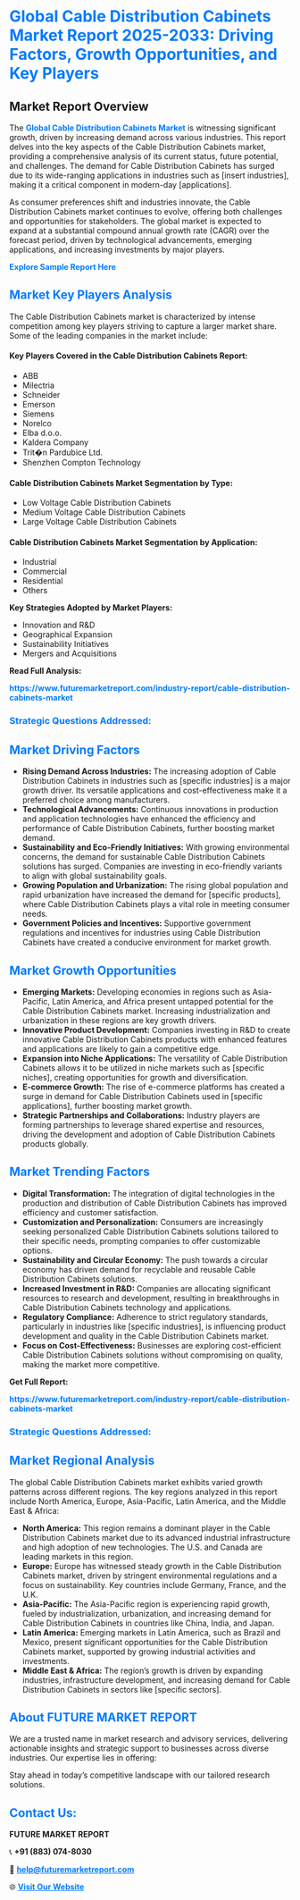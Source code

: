 <h1 style="color: #007BFF;">Global Cable Distribution Cabinets Market Report 2025-2033: Driving Factors, Growth Opportunities, and Key Players</h1>

<section id="overview">
<h2>Market Report Overview</h2>
<p>The <a href="https://www.futuremarketreport.com/industry-report/cable-distribution-cabinets-market" style="color: #007BFF; text-decoration: none;"><strong>Global Cable Distribution Cabinets Market</strong></a> is witnessing significant growth, driven by increasing demand across various industries. This report delves into the key aspects of the Cable Distribution Cabinets market, providing a comprehensive analysis of its current status, future potential, and challenges. The demand for Cable Distribution Cabinets has surged due to its wide-ranging applications in industries such as [insert industries], making it a critical component in modern-day [applications].</p>
<p>As consumer preferences shift and industries innovate, the Cable Distribution Cabinets market continues to evolve, offering both challenges and opportunities for stakeholders. The global market is expected to expand at a substantial compound annual growth rate (CAGR) over the forecast period, driven by technological advancements, emerging applications, and increasing investments by major players.</p>
</section>

<section id="overview">
<p><a href="https://www.futuremarketreport.com/request-sample/reportId=41449" style="color: #007BFF; text-decoration: none;"><strong>Explore Sample Report Here</strong></a></p>
</section>

<section id="key-players">
<h2 style="color: #007BFF;">Market Key Players Analysis</h2>
<p>The Cable Distribution Cabinets market is characterized by intense competition among key players striving to capture a larger market share. Some of the leading companies in the market include:</p>
<h4>Key Players Covered in the Cable Distribution Cabinets Report:</h4>
<ul><li>ABB</li><li>Milectria</li><li>Schneider</li><li>Emerson</li><li>Siemens</li><li>Norelco</li><li>Elba d.o.o.</li><li>Kaldera Company</li><li>Trit�n Pardubice Ltd.</li><li>Shenzhen Compton Technology</li></ul>
<h4>Cable Distribution Cabinets Market Segmentation by Type:</h4>
<ul><li>Low Voltage Cable Distribution Cabinets</li><li>Medium Voltage Cable Distribution Cabinets</li><li>Large Voltage Cable Distribution Cabinets</li></ul>

<h4>Cable Distribution Cabinets Market Segmentation by Application:</h4>
<ul><li>Industrial</li><li>Commercial</li><li>Residential</li><li>Others</li></ul>
<p><strong>Key Strategies Adopted by Market Players:</strong></p>
<ul>
<li>Innovation and R&D</li>
<li>Geographical Expansion</li>
<li>Sustainability Initiatives</li>
<li>Mergers and Acquisitions</li>
</ul>
</section>

<section>
<p><strong>Read Full Analysis: </strong></p><a href="https://www.futuremarketreport.com/industry-report/cable-distribution-cabinets-market" style="color: #007BFF; text-decoration: none;"><strong>https://www.futuremarketreport.com/industry-report/cable-distribution-cabinets-market</strong></a>
<h3 style="color: #007BFF;">Strategic Questions Addressed:</h3>
</section>

<section id="driving-factors">
<h2 style="color: #007BFF;">Market Driving Factors</h2>
<ul>
<li><strong>Rising Demand Across Industries:</strong> The increasing adoption of Cable Distribution Cabinets in industries such as [specific industries] is a major growth driver. Its versatile applications and cost-effectiveness make it a preferred choice among manufacturers.</li>
<li><strong>Technological Advancements:</strong> Continuous innovations in production and application technologies have enhanced the efficiency and performance of Cable Distribution Cabinets, further boosting market demand.</li>
<li><strong>Sustainability and Eco-Friendly Initiatives:</strong> With growing environmental concerns, the demand for sustainable Cable Distribution Cabinets solutions has surged. Companies are investing in eco-friendly variants to align with global sustainability goals.</li>
<li><strong>Growing Population and Urbanization:</strong> The rising global population and rapid urbanization have increased the demand for [specific products], where Cable Distribution Cabinets plays a vital role in meeting consumer needs.</li>
<li><strong>Government Policies and Incentives:</strong> Supportive government regulations and incentives for industries using Cable Distribution Cabinets have created a conducive environment for market growth.</li>
</ul>
</section>

<section id="growth-opportunities">
<h2 style="color: #007BFF;">Market Growth Opportunities</h2>
<ul>
<li><strong>Emerging Markets:</strong> Developing economies in regions such as Asia-Pacific, Latin America, and Africa present untapped potential for the Cable Distribution Cabinets market. Increasing industrialization and urbanization in these regions are key growth drivers.</li>
<li><strong>Innovative Product Development:</strong> Companies investing in R&D to create innovative Cable Distribution Cabinets products with enhanced features and applications are likely to gain a competitive edge.</li>
<li><strong>Expansion into Niche Applications:</strong> The versatility of Cable Distribution Cabinets allows it to be utilized in niche markets such as [specific niches], creating opportunities for growth and diversification.</li>
<li><strong>E-commerce Growth:</strong> The rise of e-commerce platforms has created a surge in demand for Cable Distribution Cabinets used in [specific applications], further boosting market growth.</li>
<li><strong>Strategic Partnerships and Collaborations:</strong> Industry players are forming partnerships to leverage shared expertise and resources, driving the development and adoption of Cable Distribution Cabinets products globally.</li>
</ul>
</section>

<section id="trending-factors">
<h2 style="color: #007BFF;">Market Trending Factors</h2>
<ul>
<li><strong>Digital Transformation:</strong> The integration of digital technologies in the production and distribution of Cable Distribution Cabinets has improved efficiency and customer satisfaction.</li>
<li><strong>Customization and Personalization:</strong> Consumers are increasingly seeking personalized Cable Distribution Cabinets solutions tailored to their specific needs, prompting companies to offer customizable options.</li>
<li><strong>Sustainability and Circular Economy:</strong> The push towards a circular economy has driven demand for recyclable and reusable Cable Distribution Cabinets solutions.</li>
<li><strong>Increased Investment in R&D:</strong> Companies are allocating significant resources to research and development, resulting in breakthroughs in Cable Distribution Cabinets technology and applications.</li>
<li><strong>Regulatory Compliance:</strong> Adherence to strict regulatory standards, particularly in industries like [specific industries], is influencing product development and quality in the Cable Distribution Cabinets market.</li>
<li><strong>Focus on Cost-Effectiveness:</strong> Businesses are exploring cost-efficient Cable Distribution Cabinets solutions without compromising on quality, making the market more competitive.</li>
</ul>
</section>

<section>
<p><strong>Get Full Report: </strong></p><a href="https://www.futuremarketreport.com/industry-report/cable-distribution-cabinets-market" style="color: #007BFF; text-decoration: none;"><strong>https://www.futuremarketreport.com/industry-report/cable-distribution-cabinets-market</strong></a>
<h3 style="color: #007BFF;">Strategic Questions Addressed:</h3>
</section>


<section id="regional-analysis">
<h2 style="color: #007BFF;">Market Regional Analysis</h2>
<p>The global Cable Distribution Cabinets market exhibits varied growth patterns across different regions. The key regions analyzed in this report include North America, Europe, Asia-Pacific, Latin America, and the Middle East & Africa:</p>
<ul>
<li><strong>North America:</strong> This region remains a dominant player in the Cable Distribution Cabinets market due to its advanced industrial infrastructure and high adoption of new technologies. The U.S. and Canada are leading markets in this region.</li>
<li><strong>Europe:</strong> Europe has witnessed steady growth in the Cable Distribution Cabinets market, driven by stringent environmental regulations and a focus on sustainability. Key countries include Germany, France, and the U.K.</li>
<li><strong>Asia-Pacific:</strong> The Asia-Pacific region is experiencing rapid growth, fueled by industrialization, urbanization, and increasing demand for Cable Distribution Cabinets in countries like China, India, and Japan.</li>
<li><strong>Latin America:</strong> Emerging markets in Latin America, such as Brazil and Mexico, present significant opportunities for the Cable Distribution Cabinets market, supported by growing industrial activities and investments.</li>
<li><strong>Middle East & Africa:</strong> The region’s growth is driven by expanding industries, infrastructure development, and increasing demand for Cable Distribution Cabinets in sectors like [specific sectors].</li>
</ul>
</section>

<footer>
<h2 style="color: #007BFF;">About FUTURE MARKET REPORT</h2>
<p>We are a trusted name in market research and advisory services, delivering actionable insights and strategic support to businesses across diverse industries. Our expertise lies in offering:</p>

<p>Stay ahead in today’s competitive landscape with our tailored research solutions.</p>

<h2 style="color: #007BFF;">Contact Us:</h2>
<p><strong>FUTURE MARKET REPORT</strong></p>
<p>📞 <strong>+91 (883) 074-8030</strong></p>
<p>📧 <strong><a href="mailto:help@futuremarketreport.com" style="color: #007BFF;">help@futuremarketreport.com</a></strong></p>
<p>🌐 <strong><a href="https://www.futuremarketreport.com/" style="color: #007BFF;">Visit Our Website</a></strong></p>
</footer>